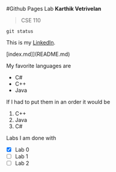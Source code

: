 #Github Pages Lab
**Karthik Vetrivelan**
> CSE 110
```
git status

```
This is my [LinkedIn](https://www.linkedin.com/in/karthikvetrivelan/).

[index.md]](README.md)

My favorite languages are
- C#
- C++
- Java


If I had to put them in an order it would be

1. C++
2. Java
3. C#

Labs I am done with

- [x] Lab 0
- [ ] Lab 1
- [ ] Lab 2
